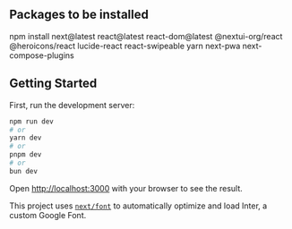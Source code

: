 ## Packages to be installed
npm install next@latest react@latest react-dom@latest @nextui-org/react @heroicons/react lucide-react react-swipeable yarn next-pwa next-compose-plugins


## Getting Started

First, run the development server:

```bash
npm run dev
# or
yarn dev
# or
pnpm dev
# or
bun dev
```

Open [http://localhost:3000](http://localhost:3000) with your browser to see the result.

This project uses [`next/font`](https://nextjs.org/docs/basic-features/font-optimization) to automatically optimize and load Inter, a custom Google Font.

